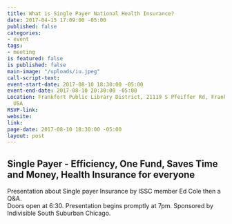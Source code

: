 ```yaml
---
title: What is Single Payer National Health Insurance?
date: 2017-04-15 17:09:00 -05:00
published: false
categories:
- event
tags:
- meeting
is featured: false
is published: false
main-image: "/uploads/iu.jpeg"
call-script-text: 
event-start-date: 2017-08-10 18:30:00 -05:00
event-end-date: 2017-08-10 20:30:00 -05:00
Location: Frankfort Public Library District, 21119 S Pfeiffer Rd, Frankfort, IL 60423,
  USA
RSVP-link: 
website: 
link: 
page-date: 2017-08-10 18:30:00 -05:00
layout: post
---
```


## Single Payer - Efficiency, One Fund, Saves Time and Money, Health Insurance for everyone

Presentation about Single payer Insurance by ISSC member Ed Cole then a Q&A.  
Doors open at 6:30. 
Presentation begins promptly at 7pm. 
Sponsored by Indivisible South Suburban Chicago. 